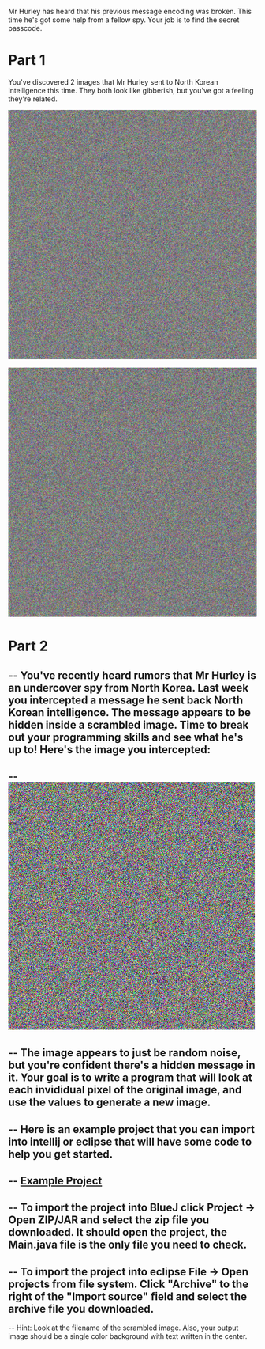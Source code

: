 Mr Hurley has heard that his previous message encoding was broken. This time he's got some help from a fellow spy. Your job is to find the secret passcode.

# Part 1

You've discovered 2 images that Mr Hurley sent to North Korean intelligence this time. They both look like gibberish, but you've got a feeling they're related.

![Scrambled message 1](scrambled2.png "Scrambled message 1")
  
![Scrambled message 2](scrambled1.png "Scrambled message 2")

# Part 2



-- You've recently heard rumors that Mr Hurley is an undercover spy from North Korea. Last week you intercepted a message he sent back North Korean intelligence. The message appears to be hidden inside a scrambled image. Time to break out your programming skills and see what he's up to! Here's the image you intercepted:
--
-- ![Scrambled message](odds_and_evens.png "Scrambled message")
--
-- The image appears to just be random noise, but you're confident there's a hidden message in it. Your goal is to write a program that will look at each invididual pixel of the original image, and use the values to generate a new image. 
--
-- Here is an example project that you can import into intellij or eclipse that will have some code to help you get started.
--
-- [Example Project](SecretChallenge1.zip)
--
-- To import the project into BlueJ click Project -> Open ZIP/JAR and select the zip file you downloaded. It should open the project, the Main.java file is the only file you need to check.
--
-- To import the project into eclipse File -> Open projects from file system. Click "Archive" to the right of the "Import source" field and select the archive file you downloaded.
--
-- Hint: Look at the filename of the scrambled image. Also, your output image should be a single color background with text written in the center.
